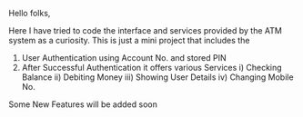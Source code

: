 Hello folks,

  Here I have tried to code the interface and services provided by the ATM system as a curiosity.
  This is just a mini project that includes the 
  1) User Authentication using Account No. and stored PIN
  2) After Successful Authentication it offers various Services 
      i) Checking Balance
      ii) Debiting Money
      iii) Showing User Details
      iv) Changing Mobile No.
      
   Some New Features will be added soon
